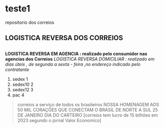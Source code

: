 # teste1
repositorio dos correios 
## LOGISTICA REVERSA DOS CORREIOS <h2>
**LOGISTICA REVERSA EM AGENCIA : realizado pelo consumidor nas agencias dos Correios**
*LOGISTICA REVERSA DOMICILIAR : realizado em dias úteis , de segunda a sexta - feira ,no endereço indicado pelo contratante*
1. sedex  1
2. sedex10  2
3. sedex12  3
4. pac  4
> correios a serviço de todos os brasileiros
> NOSSA HOMENAGEM AOS 50 MIL CORAÇÕES QUE CONECTAM O  BRASIL DE NORTE A SUL 25 DE JANEIRO DIA DO CARTEIRO
[correios tem lucro de 15 bilhões em 2023 segundo o jornal Valor Economico]


